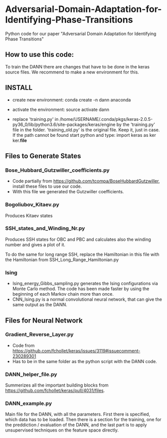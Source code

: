 # Adversarial-Domain-Adaptation-for-Identifying-Phase-Transitions
Python code for our paper "Adversarial Domain Adaptation for Identifying Phase Transitions"

## How to use this code:

To train the DANN there are changes that have to be done in the keras source files.
We recommend to make a new environment for this.


## INSTALL

- create new environment: conda create -n dann anaconda

- activate the environment: source activate dann

- replace 'training.py' in /home/USERNAME/.conda/pkgs/keras-2.0.5-py36_0/lib/python3.6/site-packages/keras/engine
by the 'training.py' file in the folder. 
'training_old.py' is the original file. Keep it, just in case.
If the path cannot be found start python and type:
	import keras as ker
	ker.__file__


## Files to Generate States

### Bose_Hubbard_Gutzwiller_coefficients.py

- Code partially from https://github.com/tcompa/BoseHubbardGutzwiller, install these files to use our code.
- With this file we generated the Gutzwiller coefficients.

### Bogoliubov_Kitaev.py
Produces Kitaev states

### SSH_states_and_Winding_Nr.py
Produces SSH states for OBC and PBC and calculates
also the winding number and gives a plot of it.

To do the same for long range SSH, replace the
Hamiltonian in this file with the Hamiltonian from
SSH_Long_Range_Hamiltonian.py

### Ising

- Ising_energy_Gibbs_sampling.py generates the Ising configurations via Monte Carlo method.
  The code has been made faster by using the beginning of each Markov chain more than once.
- CNN_Ising.py is a normal convolutional neural network, that can give the same output as the DANN.

## Files for Neural Network

### Gradient_Reverse_Layer.py
- Code from https://github.com/fchollet/keras/issues/3119#issuecomment-230289301
- Has to be in the same folder as the python script with the DANN code.

### DANN_helper_file.py
 Summerizes all the important building blocks from https://github.com/fchollet/keras/pull/4031/files.

### DANN_example.py
Main file for the DANN, with all the parameters.
First there is specified, which data has to be loaded.
Then there is a section for the training, one for the preddiction / evaluation of the DANN, and the last part is to apply unsupervised techniques on the feature space directly.




